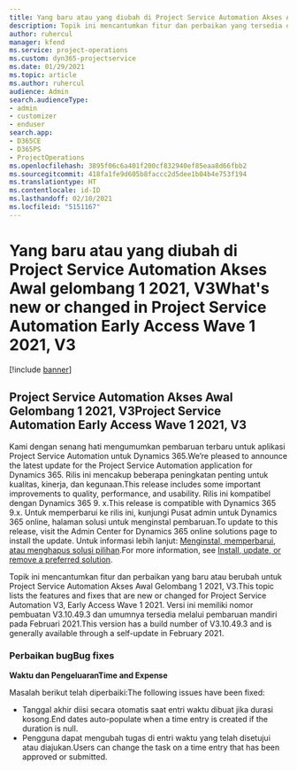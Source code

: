 ```yaml
---
title: Yang baru atau yang diubah di Project Service Automation Akses Awal gelombang 1 2021, V3
description: Topik ini mencantumkan fitur dan perbaikan yang tersedia di Project Service Automation Akses Awal Gelombang 1 2021, V3.
author: ruhercul
manager: kfend
ms.service: project-operations
ms.custom: dyn365-projectservice
ms.date: 01/29/2021
ms.topic: article
ms.author: ruhercul
audience: Admin
search.audienceType:
- admin
- customizer
- enduser
search.app:
- D365CE
- D365PS
- ProjectOperations
ms.openlocfilehash: 3895f06c6a401f200cf832940ef85eaa8d66fbb2
ms.sourcegitcommit: 418fa1fe9d605b8faccc2d5dee1b04b4e753f194
ms.translationtype: HT
ms.contentlocale: id-ID
ms.lasthandoff: 02/10/2021
ms.locfileid: "5151167"
---
```

# <a name="whats-new-or-changed-in-project-service-automation-early-access-wave-1-2021-v3"></a><span data-ttu-id="3528b-103">Yang baru atau yang diubah di Project Service Automation Akses Awal gelombang 1 2021, V3</span><span class="sxs-lookup"><span data-stu-id="3528b-103">What's new or changed in Project Service Automation Early Access Wave 1 2021, V3</span></span>

[!include [banner](../includes/psa-now-project-operations.md)]

## <a name="project-service-automation-early-access-wave-1-2021-v3"></a><span data-ttu-id="3528b-104">Project Service Automation Akses Awal Gelombang 1 2021, V3</span><span class="sxs-lookup"><span data-stu-id="3528b-104">Project Service Automation Early Access Wave 1 2021, V3</span></span>

<span data-ttu-id="3528b-105">Kami dengan senang hati mengumumkan pembaruan terbaru untuk aplikasi Project Service Automation untuk Dynamics 365.</span><span class="sxs-lookup"><span data-stu-id="3528b-105">We’re pleased to announce the latest update for the Project Service Automation application for Dynamics 365.</span></span> <span data-ttu-id="3528b-106">Rilis ini mencakup beberapa peningkatan penting untuk kualitas, kinerja, dan kegunaan.</span><span class="sxs-lookup"><span data-stu-id="3528b-106">This release includes some important improvements to quality, performance, and usability.</span></span> <span data-ttu-id="3528b-107">Rilis ini kompatibel dengan Dynamics 365 9. x.</span><span class="sxs-lookup"><span data-stu-id="3528b-107">This release is compatible with Dynamics 365 9.x.</span></span> <span data-ttu-id="3528b-108">Untuk memperbarui ke rilis ini, kunjungi Pusat admin untuk Dynamics 365 online, halaman solusi untuk menginstal pembaruan.</span><span class="sxs-lookup"><span data-stu-id="3528b-108">To update to this release, visit the Admin Center for Dynamics 365 online solutions page to install the update.</span></span> <span data-ttu-id="3528b-109">Untuk informasi lebih lanjut: [Menginstal, memperbarui, atau menghapus solusi pilihan](https://docs.microsoft.com/power-platform/admin/install-remove-preferred-solution).</span><span class="sxs-lookup"><span data-stu-id="3528b-109">For more information, see [Install, update, or remove a preferred solution](https://docs.microsoft.com/power-platform/admin/install-remove-preferred-solution).</span></span>

<span data-ttu-id="3528b-110">Topik ini mencantumkan fitur dan perbaikan yang baru atau berubah untuk Project Service Automation Akses Awal Gelombang 1 2021, V3.</span><span class="sxs-lookup"><span data-stu-id="3528b-110">This topic lists the features and fixes that are new or changed for Project Service Automation V3, Early Access Wave 1 2021.</span></span> <span data-ttu-id="3528b-111">Versi ini memiliki nomor pembuatan V3.10.49.3 dan umumnya tersedia melalui pembaruan mandiri pada Februari 2021.</span><span class="sxs-lookup"><span data-stu-id="3528b-111">This version has a build number of V3.10.49.3 and is generally available through a self-update in February 2021.</span></span>


### <a name="bug-fixes"></a><span data-ttu-id="3528b-112">Perbaikan bug</span><span class="sxs-lookup"><span data-stu-id="3528b-112">Bug fixes</span></span>

<span data-ttu-id="3528b-113">**Waktu dan Pengeluaran**</span><span class="sxs-lookup"><span data-stu-id="3528b-113">**Time and Expense**</span></span>

<span data-ttu-id="3528b-114">Masalah berikut telah diperbaiki:</span><span class="sxs-lookup"><span data-stu-id="3528b-114">The following issues have been fixed:</span></span>

- <span data-ttu-id="3528b-115">Tanggal akhir diisi secara otomatis saat entri waktu dibuat jika durasi kosong.</span><span class="sxs-lookup"><span data-stu-id="3528b-115">End dates auto-populate when a time entry is created if the duration is null.</span></span>
- <span data-ttu-id="3528b-116">Pengguna dapat mengubah tugas di entri waktu yang telah disetujui atau diajukan.</span><span class="sxs-lookup"><span data-stu-id="3528b-116">Users can change the task on a time entry that has been approved or submitted.</span></span>
